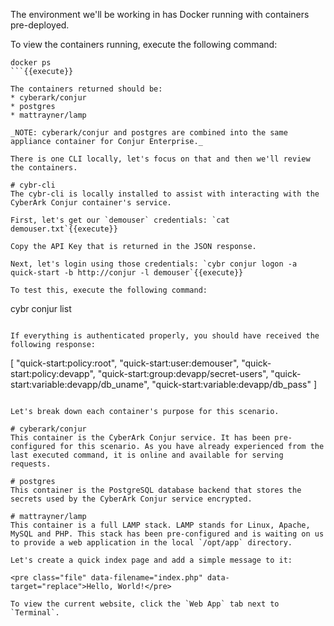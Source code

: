 
The environment we'll be working in has Docker running with containers pre-deployed.

To view the containers running, execute the following command:
```
docker ps
```{{execute}}

The containers returned should be:
* cyberark/conjur
* postgres
* mattrayner/lamp

_NOTE: cyberark/conjur and postgres are combined into the same appliance container for Conjur Enterprise._

There is one CLI locally, let's focus on that and then we'll review the containers.

# cybr-cli
The cybr-cli is locally installed to assist with interacting with the CyberArk Conjur container's service.

First, let's get our `demouser` credentials: `cat demouser.txt`{{execute}}

Copy the API Key that is returned in the JSON response.

Next, let's login using those credentials: `cybr conjur logon -a quick-start -b http://conjur -l demouser`{{execute}}

To test this, execute the following command:
```
cybr conjur list
```{{execute}}

If everything is authenticated properly, you should have received the following response:

```
[
  "quick-start:policy:root",
  "quick-start:user:demouser",
  "quick-start:policy:devapp",
  "quick-start:group:devapp/secret-users",
  "quick-start:variable:devapp/db_uname",
  "quick-start:variable:devapp/db_pass"
]
```

Let's break down each container's purpose for this scenario.

# cyberark/conjur
This container is the CyberArk Conjur service. It has been pre-configured for this scenario. As you have already experienced from the last executed command, it is online and available for serving requests.

# postgres
This container is the PostgreSQL database backend that stores the secrets used by the CyberArk Conjur service encrypted.

# mattrayner/lamp
This container is a full LAMP stack. LAMP stands for Linux, Apache, MySQL and PHP. This stack has been pre-configured and is waiting on us to provide a web application in the local `/opt/app` directory.

Let's create a quick index page and add a simple message to it:

<pre class="file" data-filename="index.php" data-target="replace">Hello, World!</pre>

To view the current website, click the `Web App` tab next to `Terminal`.